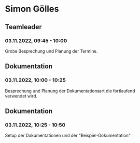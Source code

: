 # Simon Gölles


## Teamleader
### 03.11.2022, 09:45 - 10:00
Grobe Besprechung und Planung der Termine.


## Dokumentation
### 03.11.2022, 10:00 - 10:25
Besprechung und Planung der Dokumentationsart die fortlaufend verwendet wird.


## Dokumentation
### 03.11.2022, 10:25 - 10:50
Setup der Dokumentationen und der "Beispiel-Dokumentation"


